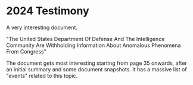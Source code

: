 # 2024 Testimony

A very interesting document.

"The United States Department
Of Defense And The Intelligence
Community Are Withholding Information
About Anomalous Phenomena From
Congress"

The document gets most interesting starting from page 35 onwards, after an initial summary and some document snapshots. It has a massive list of "events" related to this topic.